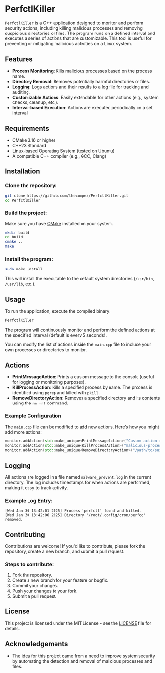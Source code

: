 # PerfctlKiller

`PerfctlKiller` is a C++ application designed to monitor and perform security actions, including killing malicious processes and removing suspicious directories or files. The program runs on a defined interval and executes a series of actions that are customizable. This tool is useful for preventing or mitigating malicious activities on a Linux system.

## Features

- **Process Monitoring**: Kills malicious processes based on the process name.
- **Directory Removal**: Removes potentially harmful directories or files.
- **Logging**: Logs actions and their results to a log file for tracking and auditing.
- **Customizable Actions**: Easily extendable for other actions (e.g., system checks, cleanup, etc.).
- **Interval-based Execution**: Actions are executed periodically on a set interval.

## Requirements

- CMake 3.16 or higher
- C++23 Standard
- Linux-based Operating System (tested on Ubuntu)
- A compatible C++ compiler (e.g., GCC, Clang)

## Installation

### Clone the repository:

```bash
git clone https://github.com/thecompez/PerfctlKiller.git
cd PerfctlKiller
```

### Build the project:

Make sure you have [CMake](https://cmake.org/install/) installed on your system.

```bash
mkdir build
cd build
cmake ..
make
```

### Install the program:

```bash
sudo make install
```

This will install the executable to the default system directories (`/usr/bin`, `/usr/lib`, etc.).

## Usage

To run the application, execute the compiled binary:

```bash
PerfctlKiller
```

The program will continuously monitor and perform the defined actions at the specified interval (default is every 5 seconds). 

You can modify the list of actions inside the `main.cpp` file to include your own processes or directories to monitor.

## Actions

- **PrintMessageAction**: Prints a custom message to the console (useful for logging or monitoring purposes).
- **KillProcessAction**: Kills a specified process by name. The process is identified using `pgrep` and killed with `pkill`.
- **RemoveDirectoryAction**: Removes a specified directory and its contents using the `rm -rf` command.
  
### Example Configuration

The `main.cpp` file can be modified to add new actions. Here’s how you might add more actions:

```cpp
monitor.addAction(std::make_unique<PrintMessageAction>("Custom action running"));
monitor.addAction(std::make_unique<KillProcessAction>("malicious-process"));
monitor.addAction(std::make_unique<RemoveDirectoryAction>("/path/to/suspicious/folder"));
```

## Logging

All actions are logged in a file named `malware_prevent.log` in the current directory. The log includes timestamps for when actions are performed, making it easy to track activity.

### Example Log Entry:

```
[Wed Jan 30 13:42:01 2025] Process 'perfctl' found and killed.
[Wed Jan 30 13:42:06 2025] Directory '/root/.config/cron/perfcc' removed.
```

## Contributing

Contributions are welcome! If you'd like to contribute, please fork the repository, create a new branch, and submit a pull request.

### Steps to contribute:

1. Fork the repository.
2. Create a new branch for your feature or bugfix.
3. Commit your changes.
4. Push your changes to your fork.
5. Submit a pull request.

## License

This project is licensed under the MIT License - see the [LICENSE](LICENSE) file for details.

## Acknowledgements

- The idea for this project came from a need to improve system security by automating the detection and removal of malicious processes and files.
